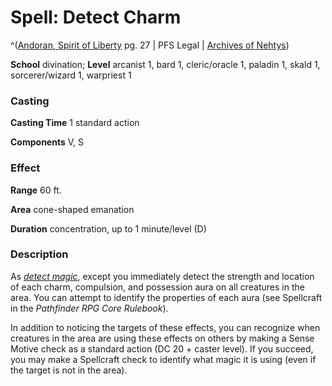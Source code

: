 # Spell: Detect Charm

^([Andoran, Spirit of Liberty][ss-detect-charm] pg. 27 | PFS Legal | [Archives of Nehtys][sn-detect-charm])

**School** divination; **Level** arcanist 1, bard 1, cleric/oracle 1, paladin 1, skald 1, sorcerer/wizard 1, warpriest 1

### Casting

**Casting Time** 1 standard action  

**Components** V, S

### Effect

**Range** 60 ft.  

**Area** cone-shaped emanation  

**Duration** concentration, up to 1 minute/level (D)

### Description

As _[detect magic]_, except you immediately detect the strength and location of each charm, compulsion, and possession aura on all creatures in the area. You can attempt to identify the properties of each aura (see Spellcraft in the _Pathfinder RPG Core Rulebook_).  

In addition to noticing the targets of these effects, you can recognize when creatures in the area are using these effects on others by making a Sense Motive check as a standard action (DC 20 + caster level). If you succeed, you may make a Spellcraft check to identify what magic it is using (even if the target is not in the area).

[ss-detect-charm]: http://paizo.com/store/downloads/p
[sn-detect-charm]: http://www.archivesofnethys.com/SpellDisplay.aspx?ItemName=Detect%20Charm
[detect magic]: http://www.archivesofnethys.com/SpellDisplay.aspx?ItemName=detect%20magic